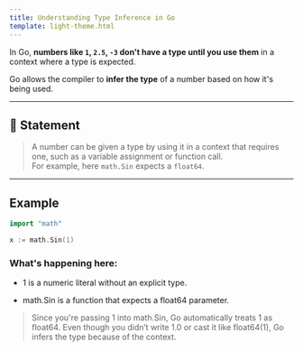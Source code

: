 ```yaml
---
title: Understanding Type Inference in Go
template: light-theme.html
---
```


In Go, **numbers like `1`, `2.5`, `-3` don't have a type until you use them** in a context where a type is expected.

Go allows the compiler to **infer the type** of a number based on how it's being used.

---

## 📌 Statement

> A number can be given a type by using it in a context that requires one, such as a variable assignment or function call.  
> For example, here `math.Sin` expects a `float64`.

---

##  Example

```go
import "math"

x := math.Sin(1)
```

### What's happening here:
- 1 is a numeric literal without an explicit type.

- math.Sin is a function that expects a float64 parameter.

> Since you're passing 1 into math.Sin, Go automatically treats 1 as float64. Even though you didn’t write 1.0 or cast it like float64(1), Go infers the type because of the context.

